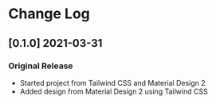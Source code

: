# Change Log

## [0.1.0] 2021-03-31

### Original Release

- Started project from Tailwind CSS and Material Design 2
- Added design from Material Design 2 using Tailwind CSS
